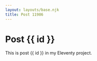```yaml
---
layout: layouts/base.njk
title: Post 11986
---
```


# Post {{ id }}

This is post {{ id }} in my Eleventy project.

